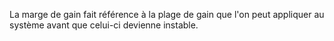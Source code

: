 La marge de gain fait référence à la plage de gain que l'on peut appliquer au système avant que celui-ci devienne instable.